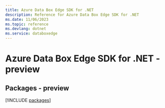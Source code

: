 ```yaml
---
title: Azure Data Box Edge SDK for .NET
description: Reference for Azure Data Box Edge SDK for .NET
ms.date: 11/06/2023
ms.topic: reference
ms.devlang: dotnet
ms.service: databoxedge
---
```

# Azure Data Box Edge SDK for .NET - preview
## Packages - preview
[!INCLUDE [packages](data-box-edge-index.md)]